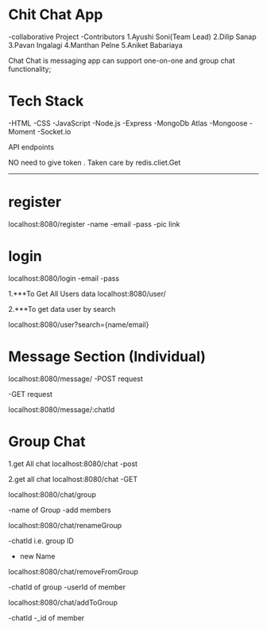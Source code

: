 # Chit Chat App
   -collaborative Project
   -Contributors
   1.Ayushi Soni(Team Lead)
   2.Dilip Sanap
   3.Pavan Ingalagi
   4.Manthan Pelne
   5.Aniket Babariaya

   Chat Chat is messaging app can support one-on-one and group chat functionality;

# Tech Stack
-HTML
-CSS
-JavaScript
-Node.js
-Express
-MongoDb Atlas
-Mongoose
-Moment
-Socket.io




API endpoints
<!-- To start the server "npm start "-->
NO need to give token . Taken care by redis.cliet.Get
***
# register
localhost:8080/register
-name
-email
-pass
-pic link
# login
localhost:8080/login
-email
-pass

1.***To Get All Users data
localhost:8080/user/

2.***To get data user by search

localhost:8080/user?search={name/email}

# Message Section (Individual)
<!-- Message Route -->

<!-- 1.Sending a Message Route -->
localhost:8080/message/
-POST request


<!-- 2.To get all chat in that room -->
-GET request

localhost:8080/message/:chatId


# Group Chat
<!--Access The Chat  -->

1.get All chat
localhost:8080/chat
-post

2.get all chat
localhost:8080/chat
-GET

<!-- 3.Create A group Chat -->
localhost:8080/chat/group
<!-- Need to provide -->
-name of Group
-add members

<!-- 4.Rename The Group -->
localhost:8080/chat/renameGroup
<!-- Need to provide -->
-chatId i.e. group ID
- new Name

<!-- 5.remove Member from Group -->
localhost:8080/chat/removeFromGroup
<!-- Need to provide -->
-chatId of group
-userId of member

<!-- 6.add Member from Group -->
localhost:8080/chat/addToGroup
<!-- Need to provide -->
-chatId
-_id of member
